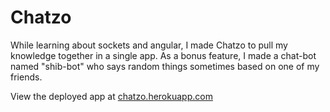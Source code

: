 # Chatzo

While learning about sockets and angular, I made Chatzo to pull my knowledge together in a single app.
As a bonus feature, I made a chat-bot named "shib-bot" who says random things sometimes based on one of my friends.

View the deployed app at [chatzo.herokuapp.com](https://chatzo.herokuapp.com)
